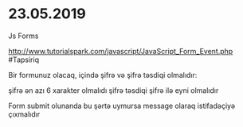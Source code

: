 # 23.05.2019

Js Forms

http://www.tutorialspark.com/javascript/JavaScript_Form_Event.php
#Tapsiriq


Bir formunuz olacaq, içində şifrə və şifrə təsdiqi olmalıdır:

şifrə ən azı 6 xarakter olmalıdı
şifrə təsdiqi şifrə ilə eyni olmalıdır


Form submit olunanda bu şərtə uymursa message olaraq istifadəçiyə çıxmalıdır
